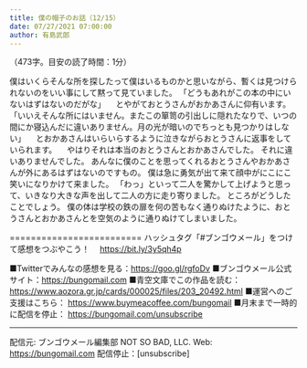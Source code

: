 ```yaml
---
title: 僕の帽子のお話（12/15）
date: 07/27/2021 07:00:00
author: 有島武郎
---
```


（473字。目安の読了時間：1分）

僕はいくらそんな所を探したって僕はいるものかと思いながら、暫くは見つけられないのをいい事にして黙って見ていました。
「どうもあれがこの本の中にいないはずはないのだがな」
　とやがておとうさんがおかあさんに仰有います。
「いいえそんな所にはいません。またこの箪笥の引出しに隠れたなりで、いつの間にか寝込んだに違いありません。月の光が暗いのでちっとも見つかりはしない」
　とおかあさんはいらいらするように泣きながらおとうさんに返事をしていられます。
　やはりそれは本当のおとうさんとおかあさんでした。
それに違いありませんでした。
あんなに僕のことを思ってくれるおとうさんやおかあさんが外にあるはずはないのですもの。
僕は急に勇気が出て来て顔中がにこにこ笑いになりかけて来ました。
「わっ」といって二人を驚かして上げようと思って、いきなり大きな声を出して二人の方に走り寄りました。
ところがどうしたことでしょう。
僕の体は学校の鉄の扉を何の苦もなく通りぬけたように、おとうさんとおかあさんとを空気のように通りぬけてしまいました。

=========================
ハッシュタグ「#ブンゴウメール」をつけて感想をつぶやこう！　
https://bit.ly/3y5qh4p

■Twitterでみんなの感想を見る：https://goo.gl/rgfoDv
■ブンゴウメール公式サイト：https://bungomail.com
■青空文庫でこの作品を読む：https://www.aozora.gr.jp/cards/000025/files/203_20492.html
■運営へのご支援はこちら： https://www.buymeacoffee.com/bungomail
■月末まで一時的に配信を停止： https://bungomail.com/unsubscribe

-------
配信元: ブンゴウメール編集部
NOT SO BAD, LLC.
Web: https://bungomail.com
配信停止：[unsubscribe]

